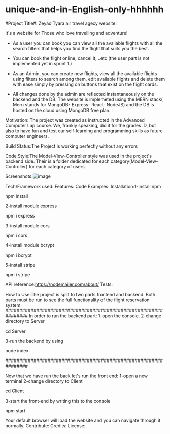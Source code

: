 # unique-and-in-English-only-hhhhhh #

#Project Title#: Zeyad Tyara air travel agecy  website.

It's a website for Those who love travelling and adventure!
- As a user you can book you can view all the available flights with all the search filters that helps you find the flight that suits you the best.
- You can book the flight online, cancel it, ..etc (the user part is not implemented yet in sprint 1.)
 
- As an Admin, you can create new flights, view all the available flights using filters to search among them, edit available flights and delete them with ease simply by pressing on buttons that exist on the flight cards. 
- All changes done by the admin are reflected instantaneously on the backend and the DB.
 The website is implemeted using the MERN stack( Mern stands for MongoDB- Express- React- NodeJS) and the DB is hosted on the cloud using MongoDB free plan.   


Motivation: 
The project was created as instructed in the Advanced Computer Lap course. We, frankly speaking, did it for the grades :D, but also to have fun and test our self-learning and programming skills as future computer engineers. 

Build Status:The Project is working perfectly without any errors


Code Style:The Model-View-Controller style was used in the project's backend side. Their is a folder dedicated for each category(Model-View-Controller) for each category of users.




Screenshots:![image](https://user-images.githubusercontent.com/82762206/147270894-edd4a470-5180-48d3-a146-64c7dcdcc8a8.png)



Tech/Framework used:
Features:
Code Examples:
Installation:1-install npm

npm install

2-install module express

npm i express

3-install module cors

npm i cors

4-install module bcrypt

npm i bcrypt

5-install stripe

npm i stripe



API reference:https://nodemailer.com/about/
Tests:




How to Use:The project is split to two parts frontend and backend.
Both parts must be run to see the full functionality of the flight reservation system.
################################################################
In order to run the backend part:
1-open the console.
2-change directory to Server

cd Server

3-run the backend by using

node index

################################################################

Now that we have run the back let's run the front end:
1-open a new terminal
2-change directory to Client

cd Client

3-start the front-end by writing this to the console

npm start

Your default browser will load the website and you can navigate through it normally.
Contribute:
Credits:
License:

